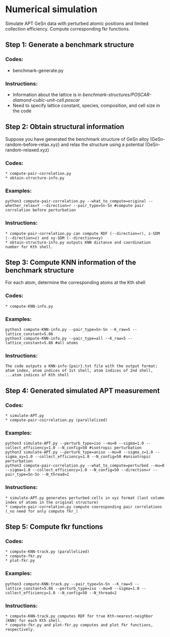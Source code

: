 # Numerical simulation 
Simulate APT GeSn data with perturbed atomic positions and limited collection efficiency. Compute corresponding fkr functions. 

## Step 1: Generate a benchmark structure 

### Codes:
   * benchmark-generate.py

### Instructions:
   * Information about the lattice is in _benchmark-structures/POSCAR-diamond-cubic-unit-cell.poscar_
   * Need to specify lattice constant, species, composition, and cell size in the code

## Step 2: Obtain structural information

Suppose you have generated the benchmark structure of GeSn alloy (GeSn-random-before-relax.xyz) and relax the structure using a potential (GeSn-random-relaxed.xyz)

### Codes:
	* compute-pair-correlation.py
	* obtain-structure-info.py 

### Examples:
	python3 compute-pair-correlation.py --what_to_compute=original --whether_relax=Y --direction=r --pair_type=Sn-Sn #compute pair correlation before perturbation

### Instructions:
	* compute-pair-correlation.py can compute RDF (--direction=r), z-SDM (--direction=z) and xy-SDM (--direction=xy)
	* obtain-structure-info.py outputs KNN distance and coordination number for Kth shell. 

## Step 3: Compute KNN information of the benchmark structure

For each atom, determine the corresponding atoms at the Kth shell

### Codes:
    * compute-KNN-info.py

### Examples:
	python3 compute-KNN-info.py --pair_type=Sn-Sn --K_raw=5 --lattice_constant=5.86
	python3 compute-KNN-info.py --pair_type=all --K_raw=5 --lattice_constant=5.86 #all atoms

### Instructions:
	The code outputs a KNN-info-{pair}.txt file with the output format: 
	atom index, atom indices of 1st shell, atom indices of 2nd shell, ...atom indices of Kth shell

## Step 4: Generated simulated APT measurement

### Codes:
    * simulate-APT.py
	* compute-pair-coirrelation.py (parallelized)

### Examples:
    python3 simulate-APT.py --perturb_type=iso --mu=0 --sigma=1.0 --collect_efficiency=1.0 --N_config=50 #isotropic perturbation
    python3 simulate-APT.py --perturb_type=aniso --mu=0 --sigma_z=1.0 --sigma_xy=1.0 --collect_efficiency=1.0 --N_config=50 #anisotropic perturbation
	python3 compute-pair-correlation.py --what_to_compute=perturbed --mu=0 --sigma=1.0 --collect_efficiency=1.0 --N_config=50 --direction=r --pair_type=Sn-Sn --N_thread=2

### Instructions:
	* simulate-APT.py generates perturbed cells in xyz format (last column index of atoms in the original structure)
	* compute-pair-correlation.py compute cooresponding pair correlations  (_no need for only compute fkr_)

## Step 5: Compute fkr functions

### Codes:
	* compute-KNN-track.py (parallelized)
    * compute-fkr.py
    * plot-fkr.py

### Examples:
	python3 compute-KNN-track.py --pair_type=Sn-Sn --K_raw=5 --lattice_constant=5.86 --perturb_type=iso --mu=0 --sigma=1.0 --collect_efficiency=1.0 --N_config=50 --N_thread=2
	
### Instructions:
	* compute-KNN-track.py computes RDF for true Kth-nearest-neighbor (KNN) for each Kth shell.
	* compute-fkr.py and plot-fkr.py computes and plot fkr functions, respectively.





